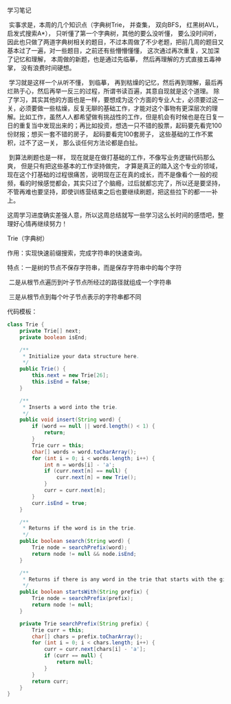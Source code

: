 学习笔记

​       实事求是，本周的几个知识点（字典树Trie， 并查集， 双向BFS， 红黑树AVL， 启发式搜索A*）， 只听懂了第一个字典树，其他的要么没听懂， 要么没时间听，因此也只做了两道字典树相关的题目，不过本周做了不少老题，把前几周的题目又基本过了一遍，对一些题目，之前还有些懵懵懂懂， 这次通过再次重复，又加深了记忆和理解， 本周做的新题，也是通过先临摹， 然后再理解的方式直接五毒神掌， 没有浪费时间硬想。

​	   学习就是这样一个从听不懂， 到临摹， 再到枯燥的记忆，然后再到理解，最后再烂熟于心，然后再举一反三的过程，所谓书读百遍，其意自现就是这个道理。 除了学习，其实其他的方面也是一样，要想成为这个方面的专业人士，必须要过这一关，必须要做一些枯燥，反复无聊的基础工作，才能对这个事物有更深层次的理解。比如工作，虽然人人都希望做有挑战性的工作，但是机会有时候也是在日复一日的重复当中发现出来的；再比如投资，想选一只不错的股票，起码要先看完100份财报；想买一套不错的房子， 起码要看完100套房子， 这些基础的工作不累积，过不了这一关， 那么谈任何方法论都是白扯。

​	    到算法刷题也是一样， 现在就是在做打基础的工作，不像写业务逻辑代码那么爽， 但是只有把这些基本的工作坚持做完， 才算是真正的踏入这个专业的领域，现在这个打基础的过程很痛苦，说明现在正在真的成长，而不是像看个一般的视频，看的时候感觉都会，其实只过了个脑瘾，过后就都忘完了，所以还是要坚持，不管再难也要坚持，即使训练营结束之后也要继续刷题，把这些拉下的都一一补上。

​	    这周学习进度确实差强人意，所以这周总结就写一些学习这么长时间的感悟吧，整理好心情再继续努力！



Trie（字典树）

作用：实现快速前缀搜索，完成字符串的快速查询。

特点：一是树的节点不保存字符串，而是保存字符串中的每个字符

​			二是从根节点遍历到叶子节点所经过的路径就组成一个字符串

​			三是从根节点到每个叶子节点表示的字符串都不同

代码模板：

```java
class Trie {
    private Trie[] next;
    private boolean isEnd;

    /**
     * Initialize your data structure here.
     */
    public Trie() {
        this.next = new Trie[26];
        this.isEnd = false;
    }

    /**
     * Inserts a word into the trie.
     */
    public void insert(String word) {
        if (word == null || word.length() < 1) {
            return;
        }
        Trie curr = this;
        char[] words = word.toCharArray();
        for (int i = 0; i < words.length; i++) {
            int n = words[i] - 'a';
            if (curr.next[n] == null) {
                curr.next[n] = new Trie();
            }
            curr = curr.next[n];
        }
        curr.isEnd = true;
    }

    /**
     * Returns if the word is in the trie.
     */
    public boolean search(String word) {
        Trie node = searchPrefix(word);
        return node != null && node.isEnd;
    }

    /**
     * Returns if there is any word in the trie that starts with the given prefix.
     */
    public boolean startsWith(String prefix) {
        Trie node = searchPrefix(prefix);
        return node != null;
    }

    private Trie searchPrefix(String prefix) {
        Trie curr = this;
        char[] chars = prefix.toCharArray();
        for (int i = 0; i < chars.length; i++) {
            curr = curr.next[chars[i] - 'a'];
            if (curr == null) {
                return null;
            }
        }
        return curr;
    }
}
```

 

